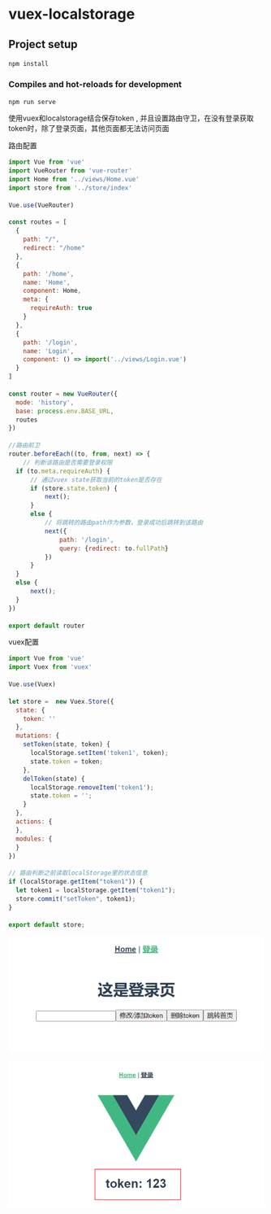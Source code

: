 # vuex-localstorage

## Project setup
```
npm install
```

### Compiles and hot-reloads for development
```
npm run serve
```

使用vuex和localstorage结合保存token , 并且设置路由守卫，在没有登录获取token时，除了登录页面，其他页面都无法访问页面

路由配置

```javascript
import Vue from 'vue'
import VueRouter from 'vue-router'
import Home from '../views/Home.vue'
import store from '../store/index'

Vue.use(VueRouter)

const routes = [
  {
    path: "/",
    redirect: "/home"
  },
  {
    path: '/home',
    name: 'Home',
    component: Home,
    meta: {
      requireAuth: true
    }
  },
  {
    path: '/login',
    name: 'Login',
    component: () => import('../views/Login.vue')
  }
]

const router = new VueRouter({
  mode: 'history',
  base: process.env.BASE_URL,
  routes
})

//路由前卫
router.beforeEach((to, from, next) => {
	// 判断该路由是否需要登录权限
  if (to.meta.requireAuth) { 
      // 通过vuex state获取当前的token是否存在
      if (store.state.token) {  
          next();
      }
      else {
          // 将跳转的路由path作为参数，登录成功后跳转到该路由
          next({
              path: '/login',
              query: {redirect: to.fullPath}  
          })
      }
  }
  else {
      next();
  }
})

export default router
```

vuex配置

```javascript
import Vue from 'vue'
import Vuex from 'vuex'

Vue.use(Vuex)

let store =  new Vuex.Store({
  state: {
    token: ''
  },
  mutations: {
    setToken(state, token) {
      localStorage.setItem('token1', token);
      state.token = token;
    },
    delToken(state) {
      localStorage.removeItem('token1');
      state.token = '';
    }
  },
  actions: {
  },
  modules: {
  }
})

// 路由判断之前读取localStorage里的状态信息
if (localStorage.getItem("token1")) {
  let token1 = localStorage.getItem("token1");
  store.commit("setToken", token1);
}

export default store;

```

![image-20210426223718111](img/image-20210426223718111.png)

![image-20210426223745369](img/image-20210426223745369.png)